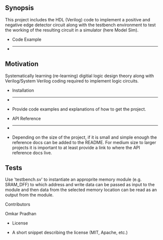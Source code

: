 Synopsis
-----------------------------------------------------------------------------------------------------------------------------------------

This project includes the HDL (Verilog) code to implement a positive and negative edge detector circuit along with the testbench environment to test the working of the resulting circuit in a simulator (here Model Sim).

+ Code Example
+ ----------------------------------------------------------------------------------------------------------------------------------------

Motivation
-----------------------------------------------------------------------------------------------------------------------------------------
Systematically learning (re-learning) digitial logic design theory along with Verilog/System Verilog coding required to implement logic circuits.

+ Installation
+ ----------------------------------------------------------------------------------------------------------------------------------------
+ Provide code examples and explanations of how to get the project.

+ API Reference
+ ----------------------------------------------------------------------------------------------------------------------------------------
+ Depending on the size of the project, if it is small and simple enough the reference docs can be added to the README. For medium size to larger projects it is important to at least provide a link to where the API reference docs live.

Tests
-----------------------------------------------------------------------------------------------------------------------------------------
Use 'testbench.sv' to instantiate an approprite memory module (e.g. SRAM_DFF) to which address and write data can be passed as input to the module and then data from the selected memory location can be read as an output from the module.

Contributors

Omkar Pradhan

+ License

+ A short snippet describing the license (MIT, Apache, etc.)
